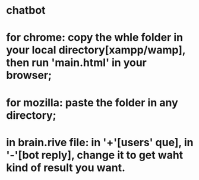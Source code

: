# chatbot
# for chrome: copy the whle folder in your local directory[xampp/wamp], then run 'main.html' in your browser;
# for mozilla: paste the folder in any directory;
# in brain.rive file: in '+'[users' que], in '-'[bot reply], change it to get waht kind of result you want.
